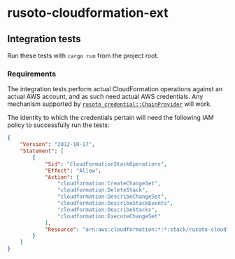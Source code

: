# rusoto-cloudformation-ext

## Integration tests

Run these tests with `cargo run` from the project root.

### Requirements

The integration tests perform actual CloudFormation operations against an actual AWS account, and as such need actual AWS credentials.
Any mechanism supported by [`rusoto_credential::ChainProvider`](https://docs.rs/rusoto_credential/0.46.0/rusoto_credential/struct.ChainProvider.html) will work.

The identity to which the credentials pertain will need the following IAM policy to successfully run the tests:

```json
{
    "Version": "2012-10-17",
    "Statement": [
        {
            "Sid": "CloudFormationStackOperations",
            "Effect": "Allow",
            "Action": [
                "cloudformation:CreateChangeSet",
                "cloudformation:DeleteStack",
                "cloudformation:DescribeChangeSet",
                "cloudformation:DescribeStackEvents",
                "cloudformation:DescribeStacks",
                "cloudformation:ExecuteChangeSet"
            ],
            "Resource": "arn:aws:cloudformation:*:*:stack/rusoto-cloudformation-ext-testing-*"
        }
    ]
}
```
